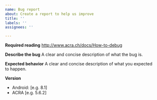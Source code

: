 ```yaml
---
name: Bug report
about: Create a report to help us improve
title: ''
labels: ''
assignees: ''

---
```


**Required reading**
http://www.acra.ch/docs/How-to-debug

**Describe the bug**
A clear and concise description of what the bug is.

**Expected behavior**
A clear and concise description of what you expected to happen.

**Version**
 - Android: [e.g. 8.1]
 - ACRA [e.g. 5.6.2]
